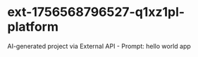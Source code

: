 # ext-1756568796527-q1xz1pl-platform
AI-generated project via External API - Prompt: hello world app
